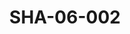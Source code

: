 ---
pid: SHA-06-002
title: SHA-06-002
language: en
collection: Sharhabil Ahmed
original_label: 
rights: Sharhabil Ahmed
location_of_original: Sharhabil Ahmed
photographer_or_studio: 
scanned_from: photograph 7.7 by 9.9
_date: late 1960s
location: Khartoum, Khartoum Cultural Club
description: Stokeley Carmichael visiting with members of "Jazz Club Number 1"
additional_notes: 
permission_display: 'yes'
on_server: 'yes'
on_website: 'yes'
permalink: "/archive/en/sha-06-002.html"
layout: photo-page
---